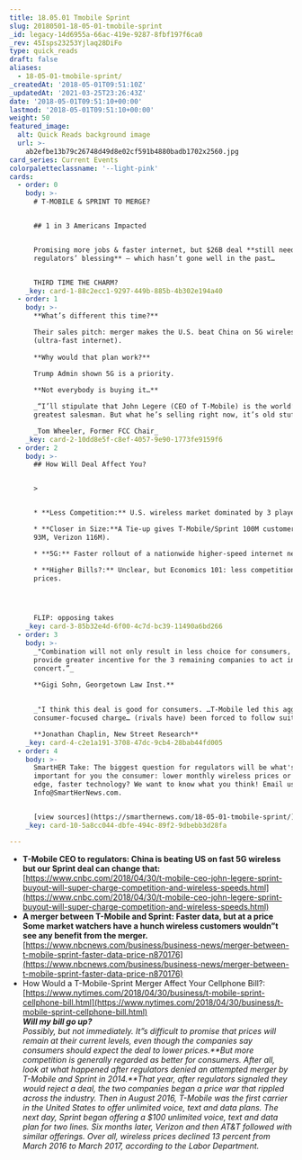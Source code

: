 ```yaml
---
title: 18.05.01 Tmobile Sprint
slug: 20180501-18-05-01-tmobile-sprint
_id: legacy-14d6955a-66ac-419e-9287-8fbf197f6ca0
_rev: 45Isps23253Yjlaq28DiFo
type: quick_reads
draft: false
aliases:
  - 18-05-01-tmobile-sprint/
_createdAt: '2018-05-01T09:51:10Z'
_updatedAt: '2021-03-25T23:26:43Z'
date: '2018-05-01T09:51:10+00:00'
lastmod: '2018-05-01T09:51:10+00:00'
weight: 50
featured_image:
  alt: Quick Reads background image
  url: >-
    ab2efbe13b79c26748d49d8e02cf591b4880badb1702x2560.jpg
card_series: Current Events
colorpaletteclassname: '--light-pink'
cards:
  - order: 0
    body: >-
      # T-MOBILE & SPRINT TO MERGE?


      ## 1 in 3 Americans Impacted


      Promising more jobs & faster internet, but $26B deal **still needs
      regulators’ blessing** – which hasn’t gone well in the past…


      THIRD TIME THE CHARM?
    _key: card-1-88c2ecc1-9297-449b-885b-4b302e194a40
  - order: 1
    body: >-
      **What’s different this time?**  

      Their sales pitch: merger makes the U.S. beat China on 5G wireless
      (ultra-fast internet).  
        
      **Why would that plan work?**  

      Trump Admin shown 5G is a priority.  
        
      **Not everybody is buying it…**  

      _“I’ll stipulate that John Legere (CEO of T-Mobile) is the world’s
      greatest salesman. But what he’s selling right now, it’s old stuff.”_  

      _Tom Wheeler, Former FCC Chair_
    _key: card-2-10dd8e5f-c8ef-4057-9e90-1773fe9159f6
  - order: 2
    body: >-
      ## How Will Deal Affect You?


      > 


      * **Less Competition:** U.S. wireless market dominated by 3 players.

      * **Closer in Size:**A Tie-up gives T-Mobile/Sprint 100M customers (AT&T
      93M, Verizon 116M).

      * **5G:** Faster rollout of a nationwide higher-speed internet network.

      * **Higher Bills?:** Unclear, but Economics 101: less competition = higher
      prices.




      FLIP: opposing takes
    _key: card-3-85b32e4d-6f00-4c7d-bc39-11490a6bd266
  - order: 3
    body: >-
      _"Combination will not only result in less choice for consumers, it will
      provide greater incentive for the 3 remaining companies to act in
      concert.”_  

      **Gigi Sohn, Georgetown Law Inst.**  
        
        
      _"I think this deal is good for consumers. …T-Mobile led this aggressive,
      consumer-focused charge… (rivals have) been forced to follow suit."_  

      **Jonathan Chaplin, New Street Research**
    _key: card-4-c2e1a191-3708-47dc-9cb4-28bab44fd005
  - order: 4
    body: >-
      SmartHER Take: The biggest question for regulators will be what's more
      important for you the consumer: lower monthly wireless prices or cutting
      edge, faster technology? We want to know what you think! Email us
      Info@SmartHerNews.com.


      [view sources](https://smarthernews.com/18-05-01-tmobile-sprint/)
    _key: card-10-5a8cc044-dbfe-494c-89f2-9dbebb3d28fa

---
```

* **T-Mobile CEO to regulators: China is beating US on fast 5G wireless but our Sprint deal can change that:** [https://www.cnbc.com/2018/04/30/t-mobile-ceo-john-legere-sprint-buyout-will-super-charge-competition-and-wireless-speeds.html](https://www.cnbc.com/2018/04/30/t-mobile-ceo-john-legere-sprint-buyout-will-super-charge-competition-and-wireless-speeds.html)
* **A merger between T-Mobile and Sprint: Faster data, but at a price**  
**Some market watchers have a hunch wireless customers wouldn”t see any benefit from the merger.**  
[https://www.nbcnews.com/business/business-news/merger-between-t-mobile-sprint-faster-data-price-n870176](https://www.nbcnews.com/business/business-news/merger-between-t-mobile-sprint-faster-data-price-n870176)
* How Would a T-Mobile-Sprint Merger Affect Your Cellphone Bill?:  
[https://www.nytimes.com/2018/04/30/business/t-mobile-sprint-cellphone-bill.html](https://www.nytimes.com/2018/04/30/business/t-mobile-sprint-cellphone-bill.html)  
**_Will my bill go up?_**  
_Possibly, but not immediately. It”s difficult to promise that prices will remain at their current levels, even though the companies say consumers should expect the deal to lower prices.**But more competition is generally regarded as better for consumers. After all, look at what happened after regulators denied an attempted merger by T-Mobile and Sprint in 2014.**That year, after regulators signaled they would reject a deal, the two companies began a price war that rippled across the industry. Then in August 2016, T-Mobile was the first carrier in the United States to offer unlimited voice, text and data plans. The next day, Sprint began offering a $100 unlimited voice, text and data plan for two lines. Six months later, Verizon and then AT&T followed with similar offerings. Over all, wireless prices declined 13 percent from March 2016 to March 2017, according to the Labor Department._